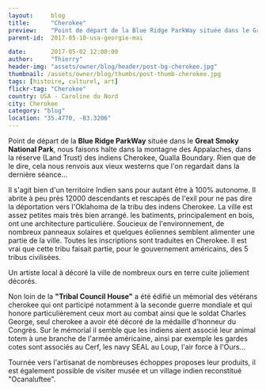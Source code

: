 ```yaml
---
layout:     blog
title:      "Cherokee"
preview:    "Point de départ de la Blue Ridge ParkWay située dans le Great Smoky National Park, nous faisons halte dans la montagne des Appalaches... "
parent-id:  2017-05-10-usa-georgie-mai

date:       2017-05-02 12:00:00
author:     "Thierry"
header-img: "assets/owner/blog/header/post-bg-cherokee.jpg"
thumbnail: /assets/owner/blog/thumbs/post-thumb-cherokee.jpg
tags: [histoire, culturel, art]
flickr-tag: "Cherokee"
country: USA - Caroline du Nord
city: Cherokee
category: "blog"
location: "35.4770, -83.3206"
---
```


Point de départ de la **Blue Ridge ParkWay** située dans le **Great Smoky National Park**, nous faisons halte dans la montagne des Appalaches, dans la réserve (Land Trust) des indiens Cherokee, Qualla Boundary. Rien que de le dire, cela nous renvois aux vieux westerns que l'on regardait dans la dernière séance...

Il s'agit bien d'un territoire Indien sans pour autant être à 100% autonome. Il abrite à peu près 12000 descendants et rescapés de l'exil pour ne pas dire la déportation vers l'Oklahoma de la tribu des indens Cherokee. La ville est assez petites mais très bien arrangé. les batiments, principalement en bois, ont une architecture particulière. Soucieux de l'environnement, de nombreux panneaux solaires et quelques éoliennes semblent alimenter une partie de la ville. Toutes les inscriptions sont traduites en Cherokee. Il est vrai que cette tribu faisait partie, pour le gouvernement américains, des 5 tribus civilisées.

Un artiste local à décoré la ville de nombreux ours en terre cuite joliement décorés. 

Non loin de la **"Tribal Council House"** a été édifié un mémorial des vétérans cherokee qui ont participé notamment à la seconde guerre mondiale et qui honore particulièrement ceux mort au combat ainsi que le soldat Charles George, seul cherokee a avoir été décoré de la médaille d'honneur du Congrès. Sur le mémorial il semble que les indiens aient associé leur animal totem à une branche de l'armée américaine, ainsi par exemple les gardes cotes sont associés au Cerf, les navy SEAL au Loup, l'air force à l'Ours...

Tournée vers l'artisanat de nombreuses échoppes proposes leur produits, il est également possible de visiter musée et un village indien reconstitué "Ocanaluftee". 